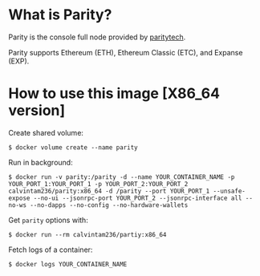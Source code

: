 # What is Parity?

Parity is the console full node provided by [paritytech](https://github.com/paritytech/parity).

Parity supports Ethereum (ETH), Ethereum Classic (ETC), and Expanse (EXP).

# How to use this image [X86_64 version]

Create shared volume:

```console
$ docker volume create --name parity
```

Run in background:

```console
$ docker run -v parity:/parity -d --name YOUR_CONTAINER_NAME -p YOUR_PORT_1:YOUR_PORT_1 -p YOUR_PORT_2:YOUR_PORT_2 calvintam236/parity:x86_64 -d /parity --port YOUR_PORT_1 --unsafe-expose --no-ui --jsonrpc-port YOUR_PORT_2 --jsonrpc-interface all --no-ws --no-dapps --no-config --no-hardware-wallets
```

Get `parity` options with:

```console
$ docker run --rm calvintam236/partiy:x86_64
```

Fetch logs of a container:

```console
$ docker logs YOUR_CONTAINER_NAME
```
